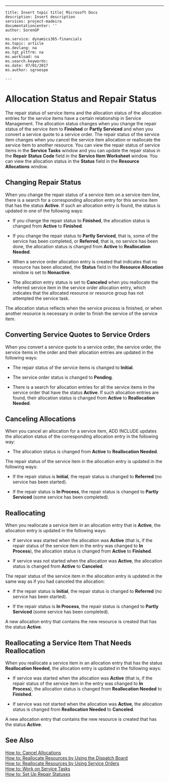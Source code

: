 ---
    title: Insert topic title| Microsoft Docs
    description: Insert description
    services: project-madeira
    documentationcenter: ''
    author: SorenGP

    ms.service: dynamics365-financials
    ms.topic: article
    ms.devlang: na
    ms.tgt_pltfrm: na
    ms.workload: na
    ms.search.keywords:
    ms.date: 07/01/2017
    ms.author: sgroespe

    ---
# Allocation Status and Repair Status
The repair status of service items and the allocation status of the allocation entries for the service items have a certain relationship in Service Management. The allocation status changes when you change the repair status of the service item to **Finished** or **Partly Serviced** and when you convert a service quote to a service order. The repair status of the service item changes when you cancel the service item allocation or reallocate the service item to another resource. You can view the repair status of service items in the **Service Tasks** window and you can update the repair status in the **Repair Status Code** field in the **Service Item Worksheet** window. You can view the allocation status in the **Status** field in the **Resource Allocations** window.  
  
## Changing Repair Status  
 When you change the repair status of a service item on a service item line, there is a search for a corresponding allocation entry for this service item that has the status **Active**. If such an allocation entry is found, the status is updated in one of the following ways:  
  
-   If you change the repair status to **Finished**, the allocation status is changed from **Active** to **Finished**.  
  
-   If you change the repair status to **Partly Serviced**, that is, some of the service has been completed, or **Referred**, that is, no service has been done, the allocation status is changed from **Active** to **Reallocation Needed**.  
  
-   When a service order allocation entry is created that indicates that no resource has been allocated, the **Status** field in the **Resource Allocation** window is set to **Nonactive**.  
  
-   The allocation entry status is set to **Canceled** when you reallocate the referred service item in the service order allocation entry, which indicates that the allocated resource or resource group has not attempted the service task.  
  
 The allocation status reflects when the service process is finished, or when another resource is necessary in order to finish the service of the service item.  
  
## Converting Service Quotes to Service Orders  
 When you convert a service quote to a service order, the service order, the service items in the order and their allocation entries are updated in the following ways:  
  
-   The repair status of the service items is changed to **Initial**.  
  
-   The service order status is changed to **Pending**.  
  
-   There is a search for allocation entries for all the service items in the service order that have the status **Active**. If such allocation entries are found, their allocation status is changed from **Active** to **Reallocation Needed**.  
  
## Canceling Allocations  
 When you cancel an allocation for a service item, ADD INCLUDE<!--[!INCLUDE[navnow](../../includes/navnow_md.md)]--> updates the allocation status of the corresponding allocation entry in the following way:  
  
-   The allocation status is changed from **Active** to **Reallocation Needed**.  
  
 The repair status of the service item in the allocation entry is updated in the following ways:  
  
-   If the repair status is **Initial**, the repair status is changed to **Referred** \(no service has been started\).  
  
-   If the repair status is **In Process**, the repair status is changed to **Partly Serviced** \(some service has been completed\).  
  
## Reallocating  
 When you reallocate a service item in an allocation entry that is **Active**, the allocation entry is updated in the following ways:  
  
-   If service was started when the allocation was **Active** \(that is, if the repair status of the service item in the entry was changed to **In Process**\), the allocation status is changed from **Active** to **Finished**.  
  
-   If service was not started when the allocation was **Active**, the allocation status is changed from **Active** to **Canceled**.  
  
 The repair status of the service item in the allocation entry is updated in the same way as if you had canceled the allocation:  
  
-   If the repair status is **Initial**, the repair status is changed to **Referred** \(no service has been started\).  
  
-   If the repair status is **In Process**, the repair status is changed to **Partly Serviced** \(some service has been completed\).  
  
 A new allocation entry that contains the new resource is created that has the status **Active**.  
  
## Reallocating a Service Item That Needs Reallocation  
 When you reallocate a service item in an allocation entry that has the status **Reallocation Needed**, the allocation entry is updated in the following ways:  
  
-   If service was started when the allocation was **Active** \(that is, if the repair status of the service item in the entry was changed to **In Process**\), the allocation status is changed from **Reallocation Needed** to **Finished**.  
  
-   If service was not started when the allocation was **Active**, the allocation status is changed from **Reallocation Needed** to **Canceled**.  
  
 A new allocation entry that contains the new resource is created that has the status **Active**.  
  
## See Also  
 [How to: Cancel Allocations](../FullExperience/how-to-cancel-allocations.md)   
 [How to: Reallocate Resources by Using the Dispatch Board](../FullExperience/how-to-reallocate-resources-by-using-the-dispatch-board.md)   
 [How to: Reallocate Resources by Using Service Orders](../FullExperience/how-to-reallocate-resources-by-using-service-orders.md)   
 [How to: Work on Service Tasks](../FullExperience/how-to-work-on-service-tasks.md)   
 [How to: Set Up Repair Statuses](../FullExperience/how-to-set-up-repair-statuses.md)